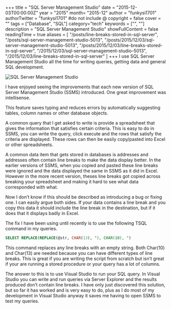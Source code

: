 +++
title = "SQL Server Management Studio"
date = "2015-12-03T00:00:00Z"
year = "2015"
month= "2015-12"
author = "funkysi1701"
authorTwitter = "funkysi1701" #do not include @
copyright = false
cover = ""
tags = ["Database",  "SQL"]
category="tech"
keywords = ["", ""]
description = "SQL Server Management Studio"
showFullContent = false
readingTime = true
aliases = [
    "/posts/line-breaks-stored-in-sql-server",
    "/posts/sql-server-management-studio-5013",
    "/posts/2015/12/03/sql-server-management-studio-5013",
    "/posts/2015/12/03/line-breaks-stored-in-sql-server",
    "/2015/12/03/sql-server-management-studio-5013",
    "/2015/12/03/line-breaks-stored-in-sql-server"
]
+++
I use SQL Server Management Studio all the time for writing queries, getting data and general SQL development.

![SQL Server Management Studio](https://storageaccountblog9f5d.blob.core.windows.net/blazor/wp-content/uploads/2015/12/sql-server-2012-management-studio-splash-screen.png?resize=529%2C360)

I have enjoyed seeing the improvements that each new version of SQL Server Management Studio (SSMS) introduced. One great improvement was intellisense.

This feature saves typing and reduces errors by automatically suggesting tables, column names or other database objects.

A common query that I get asked to write is provide a spreadsheet that gives the information that satisfies certain criteria. This is easy to do in SSMS, you can write the query, click execute and the rows that satisfy the criteria are displayed. These rows can then be easily copy/pasted into Excel or other spreadsheets.

A common data item that gets stored in databases is addresses and addresses often contain line breaks to make the data display better. In the earlier versions of SSMS, when you copied and pasted these line breaks were ignored and the data displayed the same in SSMS as it did in Excel. However in the more recent version, theses line breaks got copied across breaking your spreadsheet and making it hard to see what data corresponded with what.

Now I don’t know if this should be described as introducing a bug or fixing one. I can easily argue both sides. If your data contains a line break and you copy this data it should include the line break in the destination, but if it does that it displays badly in Excel.

The fix I have been using until recently is to use the following TSQL command in my queries.

```sql
SELECT REPLACE(REPLACE(@str, CHAR(13), "), CHAR(10), ")
```

This command replaces any line breaks with an empty string. Both Char(10) and Char(13) are needed because you can have different types of line breaks. This is great if you are writing the script from scratch but isn’t great if your are running a stored procedure or your query has a lot of columns.

The answer to this is to use Visual Studio to run your SQL query. In Visual Studio you can write and run queries via Server Explorer and the results produced don’t contain line breaks. I have only just discovered this solution, but so far it has worked and is very easy to do, plus as I do most of my development in Visual Studio anyway it saves me having to open SSMS to test my queries.


